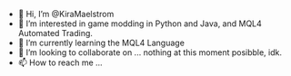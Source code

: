 - 👋 Hi, I’m @KiraMaelstrom
- 👀 I’m interested in game modding in Python and Java, and MQL4 Automated Trading.
- 🌱 I’m currently learning the MQL4 Language
- 💞️ I’m looking to collaborate on ... nothing at this moment posibble, idk.
- 📫 How to reach me ...

<!---
KiraMaelstrom/KiraMaelstrom is a ✨ special ✨ repository because its `README.md` (this file) appears on your GitHub profile.
You can click the Preview link to take a look at your changes.
--->
